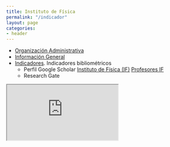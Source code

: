 ```yaml
---
title: Instituto de Física
permalink: "/indicador"
layout: page
categories:
- header
---
```


* [Organización Administrativa](personal/files/admin)
* [Información General](files/general-info)
* [Indicadores](https://sites.google.com/a/fisica.udea.edu.co/fisica/). Indicadores bibliométricos 
  * Perfil Google Scholar [Instituto de Física (IF)](https://scholar.google.com/citations?sortby=pubdate&hl=en&user=mxSOjTYAAAAJ&view_op=list_works) [Profesores IF](https://scholar.google.com/citations?hl=en&view_op=search_authors&mauthors=physics%7Cfisica%7Castronomy%7Castronomia+antioquia)
  * Research Gate

<iframe src=https://www.researchgate.net/plugins/department?stats=true&faces=true&publications=true&height=600&width=300&theme=light&type=department&installationId=5acf7d1cb0366d750302c746 /> 


<embed src=https://www.researchgate.net/plugins/institution?stats=true&faces=true&publications=true&height=600&width=300&theme=light&type=institution&installationId=5898897a615e2702c256f5c5 />



